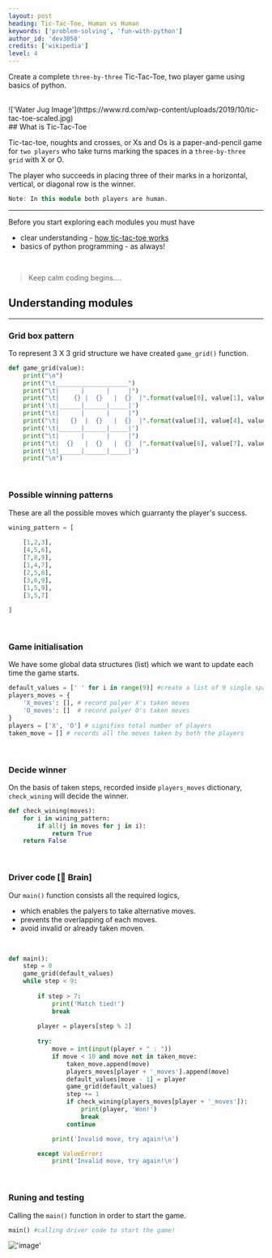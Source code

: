 ```yaml
---
layout: post
heading: Tic-Tac-Toe, Human vs Human
keywords: ['problem-solving', 'fun-with-python']
author_id: 'dev3058'
credits: ['wikipedia']
level: 4
---
```


Create a complete `three-by-three` Tic-Tac-Toe, two player game using basics of python. 

<br/>
!['Water Jug Image'](https://www.rd.com/wp-content/uploads/2019/10/tic-tac-toe-scaled.jpg)

<br/>
## What is Tic-Tac-Toe

Tic-tac-toe, noughts and crosses, or Xs and Os is a paper-and-pencil game for `two players` who take turns marking the spaces in a `three-by-three grid` with X or O. 

The player who succeeds in placing three of their marks in a horizontal, vertical, or diagonal row is the winner. 


```cpp
Note: In this module both players are human.
```

<hr>

Before you start exploring each modules you must have 

-  clear understanding - [how tic-tac-toe works](https://en.wikipedia.org/wiki/Tic-tac-toe)
-  basics of python programming - as always!


<br/>

> Keep calm coding begins....

## Understanding modules
<hr>

### Grid box pattern 
To represent 3 X 3 grid structure we have created `game_grid()` function.
<br/>

```python
def game_grid(value):  
    print("\n")  
    print("\t____________________")  
    print("\t|      |      |     |")  
    print("\t|    {} |  {}   |  {}  |".format(value[0], value[1], value[2]))  
    print('\t|______|______|_____|')  
    print("\t|      |      |     |") 
    print("\t|   {}  |  {}   |  {}  |".format(value[3], value[4], value[5]))  
    print('\t|______|______|_____|')  
    print("\t|      |      |     |")  
    print("\t|  {}   |  {}   |  {}  |".format(value[6], value[7], value[8]))  
    print('\t|______|______|_____|')
    print("\n") 
```
<br/>

### Possible winning patterns
These are all the possible moves which guarranty the player's success.
<br/>

```python
wining_pattern = [
    
    [1,2,3],
    [4,5,6],
    [7,8,9],
    [1,4,7],
    [2,5,8],
    [3,6,9],
    [1,5,9],
    [3,5,7]
    
]
```
<br/>

### Game initialisation
We have some global data structures (list) which we want to update each time the game starts. 
<br/>

```python
default_values = [' ' for i in range(9)] #create a list of 9 single spaces 
players_moves = { 
    'X_moves': [], # record palyer X's taken moves
    'O_moves': []  # record palyer O's taken moves
}
players = ['X', 'O'] # signifies total number of players
taken_move = [] # records all the moves taken by both the players
```

<br/>

### Decide winner 
On the basis of taken steps, recorded inside `players_moves` dictionary, `check_wining` will decide the winner.
<br/>

```python
def check_wining(moves):
    for i in wining_pattern:
        if all(j in moves for j in i):
            return True 
    return False 
```
<br/>

### Driver code [🧠 Brain]
Our `main()` function consists all the required logics,

- which enables the palyers to take alternative moves.
- prevents the overlapping of each moves.
- avoid invalid or already taken moven.

<br/>

```python
def main():
    step = 0
    game_grid(default_values)
    while step < 9:
        
        if step > 7:
            print('Match tied!')
            break
            
        player = players[step % 2]
        
        try:
            move = int(input(player + " : "))
            if move < 10 and move not in taken_move:
                taken_move.append(move)
                players_moves[player + '_moves'].append(move)
                default_values[move - 1] = player
                game_grid(default_values)
                step += 1
                if check_wining(players_moves[player + '_moves']):
                    print(player, 'Won!')
                    break
                continue

            print('Invalid move, try again!\n')

        except ValueError:
            print('Invalid move, try again!\n')
```

<br/>

### Runing and testing

Calling the `main()` function in order to start the game.
<br/>

```python
main() #calling driver code to start the game!
```
!['image'](../../../image/tic-tac-toe-code-output.png)